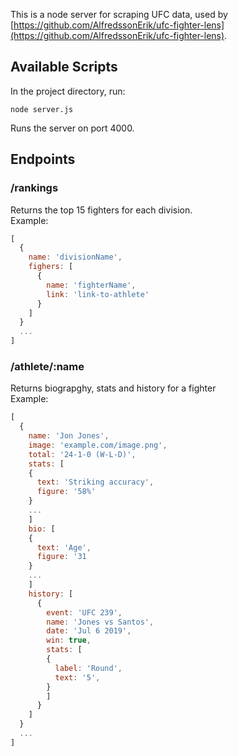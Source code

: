 This is a node server for scraping UFC data, used by [https://github.com/AlfredssonErik/ufc-fighter-lens](https://github.com/AlfredssonErik/ufc-fighter-lens). 

## Available Scripts

In the project directory, run:

`node server.js`

Runs the server on port 4000.

## Endpoints

### /rankings
Returns the top 15 fighters for each division.<br>
Example:
```javascript
[
  {
    name: 'divisionName',
    fighers: [
      {
        name: 'fighterName',
        link: 'link-to-athlete'
      }
    ]
  }
  ...
]
```

### /athlete/:name
Returns biograpghy, stats and history for a fighter<br>
Example:
```javascript
[
  {
    name: 'Jon Jones',
    image: 'example.com/image.png',
    total: '24-1-0 (W-L-D)',
    stats: [
    {
	  text: 'Striking accuracy',
      figure: '58%'
    }
    ...
    ]
    bio: [
    {
      text: 'Age',
      figure: '31
    }
    ...
    ]
    history: [
      {
        event: 'UFC 239',
        name: 'Jones vs Santos',
        date: 'Jul 6 2019',
        win: true,
        stats: [
        {
          label: 'Round',
          text: '5',
        }
        ]
      }
    ]
  }
  ...
]
```